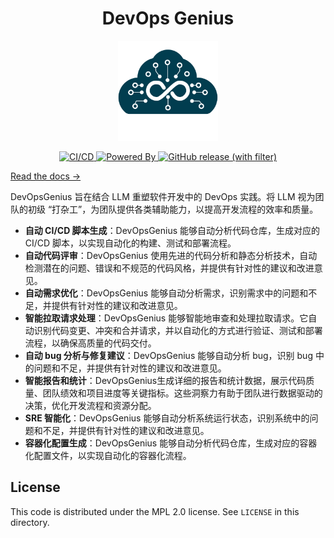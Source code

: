 <h1 align="center">DevOps Genius</h1>
<p align="center">
  <img src="docs/logo.svg"" width="160px" height="160px"  alt="logo" />
</p>
<p align="center">
  <a href="https://github.com/unit-mesh/devops-genius/actions/workflows/build.yml">
    <img src="https://github.com/unit-mesh/devops-genius/actions/workflows/build.yml/badge.svg" alt="CI/CD" />
  </a>
  <a href="https://github.com/unit-mesh/chocolate-factory">
    <img src="https://img.shields.io/badge/powered_by-chocolate_factory-blue?logo=kotlin&logoColor=fff" alt="Powered By" />
  </a>
  <a href="https://github.com/unit-mesh/devops-genius/releases">
    <img alt="GitHub release (with filter)" src="https://img.shields.io/github/v/release/unit-mesh/devops-genius">
  </a>
</p>

[Read the docs →](https://devops.unitmesh.cc/)

DevOpsGenius 旨在结合 LLM 重塑软件开发中的 DevOps 实践。将 LLM 视为团队的初级 “打杂工”，为团队提供各类辅助能力，以提高开发流程的效率和质量。

- **自动 CI/CD 脚本生成**：DevOpsGenius 能够自动分析代码仓库，生成对应的 CI/CD 脚本，以实现自动化的构建、测试和部署流程。
- **自动代码评审**：DevOpsGenius 使用先进的代码分析和静态分析技术，自动检测潜在的问题、错误和不规范的代码风格，并提供有针对性的建议和改进意见。
- **自动需求优化**：DevOpsGenius 能够自动分析需求，识别需求中的问题和不足，并提供有针对性的建议和改进意见。
- **智能拉取请求处理**：DevOpsGenius 能够智能地审查和处理拉取请求。它自动识别代码变更、冲突和合并请求，并以自动化的方式进行验证、测试和部署流程，以确保高质量的代码交付。
- **自动 bug 分析与修复建议**：DevOpsGenius 能够自动分析 bug，识别 bug 中的问题和不足，并提供有针对性的建议和改进意见。
- **智能报告和统计**：DevOpsGenius生成详细的报告和统计数据，展示代码质量、团队绩效和项目进度等关键指标。这些洞察力有助于团队进行数据驱动的决策，优化开发流程和资源分配。
- **SRE 智能化**：DevOpsGenius 能够自动分析系统运行状态，识别系统中的问题和不足，并提供有针对性的建议和改进意见。
- **容器化配置生成**：DevOpsGenius 能够自动分析代码仓库，生成对应的容器化配置文件，以实现自动化的容器化流程。

## License

This code is distributed under the MPL 2.0 license. See `LICENSE` in this directory.
